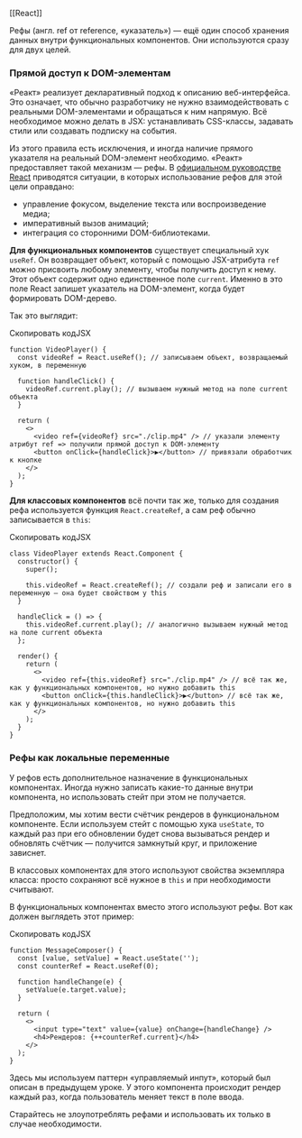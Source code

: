 [[React]]

Рефы (англ. ref от reference, «указатель») — ещё один способ хранения данных внутри функциональных компонентов. Они используются сразу для двух целей.

### Прямой доступ к DOM-элементам

«Реакт» реализует декларативный подход к описанию веб-интерфейса. Это означает, что обычно разработчику не нужно взаимодействовать с реальными DOM-элементами и обращаться к ним напрямую. Всё необходимое можно делать в JSX: устанавливать CSS-классы, задавать стили или создавать подписку на события.

Из этого правила есть исключения, и иногда наличие прямого указателя на реальный DOM-элемент необходимо. «Реакт» предоставляет такой механизм — рефы. В [официальном руководстве React](https://ru.reactjs.org/docs/refs-and-the-dom.html) приводятся ситуации, в которых использование рефов для этой цели оправдано:

-   управление фокусом, выделение текста или воспроизведение медиа;
-   императивный вызов анимаций;
-   интеграция со сторонними DOM-библиотеками.

**Для функциональных компонентов** существует специальный хук `useRef`. Он возвращает объект, который с помощью JSX-атрибута `ref` можно присвоить любому элементу, чтобы получить доступ к нему. Этот объект содержит одно единственное поле `current`. Именно в это поле React запишет указатель на DOM-элемент, когда будет формировать DOM-дерево.

Так это выглядит:

Скопировать кодJSX

```
function VideoPlayer() {
  const videoRef = React.useRef(); // записываем объект, возвращаемый хуком, в переменную

  function handleClick() {
    videoRef.current.play(); // вызываем нужный метод на поле current объекта
  }

  return (
    <>
      <video ref={videoRef} src="./clip.mp4" /> // указали элементу атрибут ref => получили прямой доступ к DOM-элементу
      <button onClick={handleClick}>▶️</button> // привязали обработчик к кнопке 
    </>
  );
} 
```

**Для классовых компонентов** всё почти так же, только для создания рефа используется функция `React.createRef`, а сам реф обычно записывается в `this`:

Скопировать кодJSX

```
class VideoPlayer extends React.Component {
  constructor() {
    super();

    this.videoRef = React.createRef(); // создали реф и записали его в переменную — она будет свойством у this
  }

  handleClick = () => {
    this.videoRef.current.play(); // аналогично вызываем нужный метод на поле current объекта
  };

  render() {
    return (
      <>
        <video ref={this.videoRef} src="./clip.mp4" /> // всё так же, как у функциональных компонентов, но нужно добавить this
        <button onClick={this.handleClick}>▶️</button> // всё так же, как у функциональных компонентов, но нужно добавить this
      </>
    );
  }
} 
```

### Рефы как локальные переменные

У рефов есть дополнительное назначение в функциональных компонентах. Иногда нужно записать какие-то данные внутри компонента, но использовать стейт при этом не получается.

Предположим, мы хотим вести счётчик рендеров в функциональном компоненте. Если используем стейт с помощью хука `useState`, то каждый раз при его обновлении будет снова вызываться рендер и обновлять счётчик — получится замкнутый круг, и приложение зависнет.

В классовых компонентах для этого используют свойства экземпляра класса: просто сохраняют всё нужное в `this` и при необходимости считывают.

В функциональных компонентах вместо этого используют рефы. Вот как должен выглядеть этот пример:

Скопировать кодJSX

```
function MessageComposer() {
  const [value, setValue] = React.useState('');
  const counterRef = React.useRef(0);

  function handleChange(e) {
    setValue(e.target.value);
  }

  return (
    <>
      <input type="text" value={value} onChange={handleChange} />
      <h4>Рендеров: {++counterRef.current}</h4>
    </>
  );
} 
```

Здесь мы используем паттерн «управляемый инпут», который был описан в предыдущем уроке. У этого компонента происходит рендер каждый раз, когда пользователь меняет текст в поле ввода.

Старайтесь не злоупотреблять рефами и использовать их только в случае необходимости.